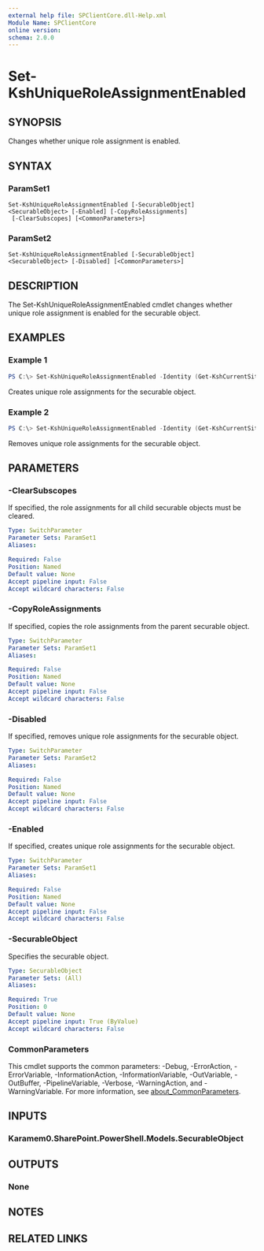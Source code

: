 ```yaml
---
external help file: SPClientCore.dll-Help.xml
Module Name: SPClientCore
online version:
schema: 2.0.0
---
```


# Set-KshUniqueRoleAssignmentEnabled

## SYNOPSIS
Changes whether unique role assignment is enabled.

## SYNTAX

### ParamSet1
```
Set-KshUniqueRoleAssignmentEnabled [-SecurableObject] <SecurableObject> [-Enabled] [-CopyRoleAssignments]
 [-ClearSubscopes] [<CommonParameters>]
```

### ParamSet2
```
Set-KshUniqueRoleAssignmentEnabled [-SecurableObject] <SecurableObject> [-Disabled] [<CommonParameters>]
```

## DESCRIPTION
The Set-KshUniqueRoleAssignmentEnabled cmdlet changes whether unique role assignment is enabled for the securable object.

## EXAMPLES

### Example 1
```powershell
PS C:\> Set-KshUniqueRoleAssignmentEnabled -Identity (Get-KshCurrentSite) -Enabled -CopyRoleAssignments -ClearSubscopes
```

Creates unique role assignments for the securable object.

### Example 2
```powershell
PS C:\> Set-KshUniqueRoleAssignmentEnabled -Identity (Get-KshCurrentSite) -Disabled
```

Removes unique role assignments for the securable object.

## PARAMETERS

### -ClearSubscopes
If specified, the role assignments for all child securable objects must be cleared.

```yaml
Type: SwitchParameter
Parameter Sets: ParamSet1
Aliases:

Required: False
Position: Named
Default value: None
Accept pipeline input: False
Accept wildcard characters: False
```

### -CopyRoleAssignments
If specified, copies the role assignments from the parent securable object.

```yaml
Type: SwitchParameter
Parameter Sets: ParamSet1
Aliases:

Required: False
Position: Named
Default value: None
Accept pipeline input: False
Accept wildcard characters: False
```

### -Disabled
If specified, removes unique role assignments for the securable object.

```yaml
Type: SwitchParameter
Parameter Sets: ParamSet2
Aliases:

Required: False
Position: Named
Default value: None
Accept pipeline input: False
Accept wildcard characters: False
```

### -Enabled
If specified, creates unique role assignments for the securable object.

```yaml
Type: SwitchParameter
Parameter Sets: ParamSet1
Aliases:

Required: False
Position: Named
Default value: None
Accept pipeline input: False
Accept wildcard characters: False
```

### -SecurableObject
Specifies the securable object.

```yaml
Type: SecurableObject
Parameter Sets: (All)
Aliases:

Required: True
Position: 0
Default value: None
Accept pipeline input: True (ByValue)
Accept wildcard characters: False
```

### CommonParameters
This cmdlet supports the common parameters: -Debug, -ErrorAction, -ErrorVariable, -InformationAction, -InformationVariable, -OutVariable, -OutBuffer, -PipelineVariable, -Verbose, -WarningAction, and -WarningVariable. For more information, see [about_CommonParameters](http://go.microsoft.com/fwlink/?LinkID=113216).

## INPUTS

### Karamem0.SharePoint.PowerShell.Models.SecurableObject

## OUTPUTS

### None

## NOTES

## RELATED LINKS
